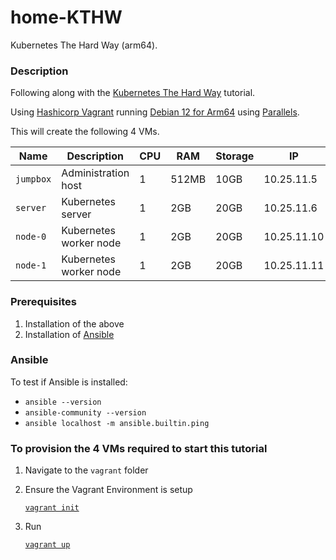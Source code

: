 # home-KTHW
Kubernetes The Hard Way (arm64).

### Description
Following along with the [Kubernetes The Hard Way](https://github.com/kelseyhightower/kubernetes-the-hard-way) tutorial.

Using [Hashicorp Vagrant](https://www.vagrantup.com/) running [Debian 12 for Arm64](https://app.vagrantup.com/bento/boxes/debian-12-arm64) using [Parallels](https://www.parallels.com/).

This will create the following 4 VMs.

| Name      | Description            | CPU | RAM   | Storage | IP             |
|-----------|------------------------|-----|-------|---------|----------------|
| `jumpbox` | Administration host    | 1   | 512MB | 10GB    | 10.25.11.5     |
| `server`  | Kubernetes server      | 1   | 2GB   | 20GB    | 10.25.11.6     |
| `node-0`  | Kubernetes worker node | 1   | 2GB   | 20GB    | 10.25.11.10    |
| `node-1`  | Kubernetes worker node | 1   | 2GB   | 20GB    | 10.25.11.11    |

### Prerequisites

1. Installation of the above
1. Installation of [Ansible](https://www.ansible.com/)

### Ansible

To test if Ansible is installed:

- `ansible --version`
- `ansible-community --version`
- `ansible localhost -m ansible.builtin.ping`

### To provision the 4 VMs required to start this tutorial

1. Navigate to the `vagrant` folder
1. Ensure the Vagrant Environment is setup
    
    [`vagrant init`](https://developer.hashicorp.com/vagrant/docs/cli/init)
1. Run 
    
    [`vagrant up`](https://developer.hashicorp.com/vagrant/docs/cli/up)

